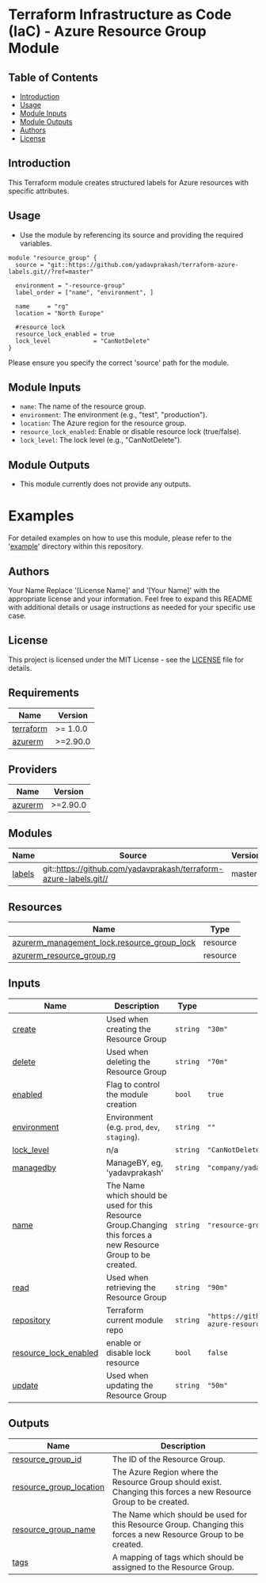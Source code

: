 # Terraform Infrastructure as Code (IaC) - Azure Resource Group Module

## Table of Contents
- [Introduction](#introduction)
- [Usage](#usage)
- [Module Inputs](#module-inputs)
- [Module Outputs](#module-outputs)
- [Authors](#authors)
- [License](#license)

## Introduction
This Terraform module creates structured labels for Azure resources with specific attributes.

## Usage

- Use the module by referencing its source and providing the required variables.

```hcl
module "resource_group" {
  source = "git::https://github.com/yadavprakash/terraform-azure-labels.git//?ref=master"

  environment = "-resource-group"
  label_order = ["name", "environment", ]

  name     = "rg"
  location = "North Europe"

  #resource lock
  resource_lock_enabled = true
  lock_level            = "CanNotDelete"
}
```
Please ensure you specify the correct 'source' path for the module.

## Module Inputs

- `name`: The name of the resource group.
- `environment`: The environment (e.g., "test", "production").
- `location`: The Azure region for the resource group.
- `resource_lock_enabled`: Enable or disable resource lock (true/false).
- `lock_level`: The lock level (e.g., "CanNotDelete").

## Module Outputs
- This module currently does not provide any outputs.

# Examples
For detailed examples on how to use this module, please refer to the '[example](https://github.com/yadavprakash/terraform-azure-labels/tree/master/_example)' directory within this repository.

## Authors
Your Name
Replace '[License Name]' and '[Your Name]' with the appropriate license and your information. Feel free to expand this README with additional details or usage instructions as needed for your specific use case.

## License
This project is licensed under the MIT License - see the [LICENSE](https://github.com/yadavprakash/terraform-azure-labels/blob/master/LICENSE) file for details.



<!-- BEGIN_TF_DOCS -->
## Requirements

| Name | Version |
|------|---------|
| <a name="requirement_terraform"></a> [terraform](#requirement\_terraform) | >= 1.0.0 |
| <a name="requirement_azurerm"></a> [azurerm](#requirement\_azurerm) | >=2.90.0 |

## Providers

| Name | Version |
|------|---------|
| <a name="provider_azurerm"></a> [azurerm](#provider\_azurerm) | >=2.90.0 |

## Modules

| Name | Source | Version |
|------|--------|---------|
| <a name="module_labels"></a> [labels](#module\_labels) | git::https://github.com/yadavprakash/terraform-azure-labels.git// | master |
## Resources

| Name | Type |
|------|------|
| [azurerm_management_lock.resource_group_lock](https://registry.terraform.io/providers/hashicorp/azurerm/latest/docs/resources/management_lock) | resource |
| [azurerm_resource_group.rg](https://registry.terraform.io/providers/hashicorp/azurerm/latest/docs/resources/resource_group) | resource |

## Inputs

| Name | Description | Type | Default | Required |
|------|-------------|------|---------|:--------:|
| <a name="input_create"></a> [create](#input\_create) | Used when creating the Resource Group | `string` | `"30m"` | no |
| <a name="input_delete"></a> [delete](#input\_delete) | Used when deleting the Resource Group | `string` | `"70m"` | no |
| <a name="input_enabled"></a> [enabled](#input\_enabled) | Flag to control the module creation | `bool` | `true` | no |
<a name="input_environment"></a> [environment](#input\_environment) | Environment (e.g. `prod`, `dev`, `staging`). | `string` | `""` | no || <a name="input_location"></a> [location](#input\_location) | Location where resource should be created | `string` | `"West Europe"` | no |
| <a name="input_lock_level"></a> [lock\_level](#input\_lock\_level) | n/a | `string` | `"CanNotDelete"` | no |
| <a name="input_managedby"></a> [managedby](#input\_managedby) | ManageBY, eg, 'yadavprakash' | `string` | `"company/yadavprakash"` | no |
| <a name="input_name"></a> [name](#input\_name) | The Name which should be used for this Resource Group.Changing this forces a new Resource Group to be created. | `string` | `"resource-group"` | no |
| <a name="input_read"></a> [read](#input\_read) | Used when retrieving the Resource Group | `string` | `"90m"` | no |
| <a name="input_repository"></a> [repository](#input\_repository) | Terraform current module repo | `string` | `"https://github.com/yadavprakash/terraform-azure-resource-group"` | no |
| <a name="input_resource_lock_enabled"></a> [resource\_lock\_enabled](#input\_resource\_lock\_enabled) | enable or disable lock resource | `bool` | `false` | no |
| <a name="input_update"></a> [update](#input\_update) | Used when updating the Resource Group | `string` | `"50m"` | no |

## Outputs

| Name | Description |
|------|-------------|
| <a name="output_resource_group_id"></a> [resource\_group\_id](#output\_resource\_group\_id) | The ID of the Resource Group. |
| <a name="output_resource_group_location"></a> [resource\_group\_location](#output\_resource\_group\_location) | The Azure Region where the Resource Group should exist. Changing this forces a new Resource Group to be created. |
| <a name="output_resource_group_name"></a> [resource\_group\_name](#output\_resource\_group\_name) | The Name which should be used for this Resource Group. Changing this forces a new Resource Group to be created. |
| <a name="output_tags"></a> [tags](#output\_tags) | A mapping of tags which should be assigned to the Resource Group. |
<!-- END_TF_DOCS -->